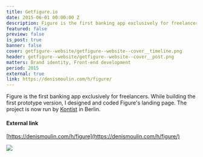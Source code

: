 ```yaml
---
title: Getfigure.io
date: 2015-06-01 00:00:00 Z
description: Figure is the first banking app exclusively for freelancers. While building the first prototype version, I designed and coded Figure's landing page.
featured: false
preview: false
is_post: true
banner: false
cover: getfigure--website/getfigure--website--cover__timeline.png
header: getfigure--website/getfigure--website--cover__post.png
matters: Brand identity, Front-end development
period: 2015
external: true
link: https://denismoulin.com/h/figure/
---
```


Figure is the first banking app exclusively for freelancers. While building the first prototype version, I designed and coded Figure's landing page. The project is now run by [Kontist](https://kontist.com/en) in Berlin.

#### External link

[https://denismoulin.com/h/figure](https://denismoulin.com/h/figure/)

![](../../assets/images/posts/getfigure--website/getfigure--website--content--0.png)
